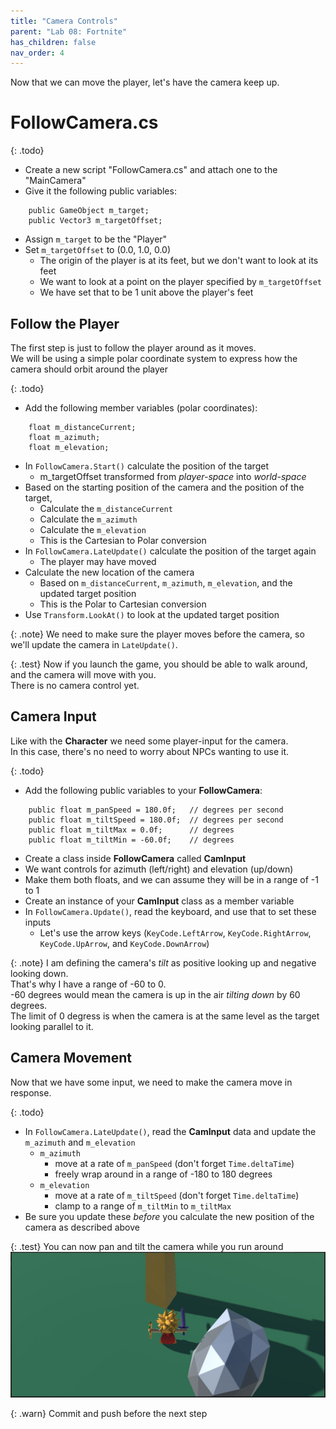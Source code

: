 ```yaml
---
title: "Camera Controls"
parent: "Lab 08: Fortnite"
has_children: false
nav_order: 4
---
```


Now that we can move the player, let's have the camera keep up.

# FollowCamera.cs

{: .todo}
* Create a new script "FollowCamera.cs" and attach one to the "MainCamera"
* Give it the following public variables:
```
    public GameObject m_target;
    public Vector3 m_targetOffset;
```
* Assign `m_target` to be the "Player"
* Set `m_targetOffset` to (0.0, 1.0, 0.0)
    * The origin of the player is at its feet, but we don't want to look at its feet
    * We want to look at a point on the player specified by `m_targetOffset`
    * We have set that to be 1 unit above the player's feet

## Follow the Player
The first step is just to follow the player around as it moves.\
We will be using a simple polar coordinate system to express how the camera should orbit around the player

{: .todo}
* Add the following member variables (polar coordinates):
```
    float m_distanceCurrent;
    float m_azimuth;
    float m_elevation;
```
* In `FollowCamera.Start()` calculate the position of the target
    * m_targetOffset transformed from *player-space* into *world-space*
* Based on the starting position of the camera and the position of the target,
    * Calculate the `m_distanceCurrent`
    * Calculate the `m_azimuth`
    * Calculate the `m_elevation`
	* This is the Cartesian to Polar conversion
* In `FollowCamera.LateUpdate()` calculate the position of the target again
    * The player may have moved
* Calculate the new location of the camera
    * Based on `m_distanceCurrent`, `m_azimuth`, `m_elevation`, and the updated target position
	* This is the Polar to Cartesian conversion
* Use `Transform.LookAt()` to look at the updated target position

{: .note}
We need to make sure the player moves before the camera, so we'll update the camera in `LateUpdate()`.

{: .test}
Now if you launch the game, you should be able to walk around, and the camera will move with you.\
There is no camera control yet.

## Camera Input
Like with the **Character** we need some player-input for the camera.\
In this case, there's no need to worry about NPCs wanting to use it.

{: .todo}
* Add the following public variables to your **FollowCamera**:
```
    public float m_panSpeed = 180.0f;   // degrees per second
    public float m_tiltSpeed = 180.0f;  // degrees per second
    public float m_tiltMax = 0.0f;      // degrees
    public float m_tiltMin = -60.0f;    // degrees
```
* Create a class inside **FollowCamera** called **CamInput**
* We want controls for azimuth (left/right) and elevation (up/down)
* Make them both floats, and we can assume they will be in a range of -1 to 1
* Create an instance of your **CamInput** class as a member variable
* In `FollowCamera.Update()`, read the keyboard, and use that to set these inputs
    * Let's use the arrow keys (`KeyCode.LeftArrow`, `KeyCode.RightArrow`, `KeyCode.UpArrow`, and `KeyCode.DownArrow`)

{: .note}
I am defining the camera's *tilt* as positive looking up and negative looking down.\
That's why I have a range of -60 to 0.\
-60 degrees would mean the camera is up in the air *tilting down* by 60 degrees.\
The limit of 0 degress is when the camera is at the same level as the target looking parallel to it.

## Camera Movement
Now that we have some input, we need to make the camera move in response.

{: .todo}
* In `FollowCamera.LateUpdate()`, read the **CamInput** data and update the `m_azimuth` and `m_elevation`
    * `m_azimuth`
        * move at a rate of `m_panSpeed` (don't forget `Time.deltaTime`)
        * freely wrap around in a range of -180 to 180 degrees
    * `m_elevation`
        * move at a rate of `m_tiltSpeed` (don't forget `Time.deltaTime`)
        * clamp to a range of `m_tiltMin` to `m_tiltMax`
* Be sure you update these *before* you calculate the new position of the camera as described above

{: .test}
You can now pan and tilt the camera while you run around
![Pan and Tilt](images/lab08/tiltcamera.jpg "Pan and Tilt")

{: .warn}
Commit and push before the next step